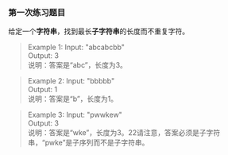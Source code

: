 ### 第一次练习题目

给定一个**字符串**，找到最长**子字符串**的长度而不重复字符。

> Example 1:
Input: "abcabcbb"  
Output: 3   
说明：答案是“abc”，长度为3。


> Example 2:
Input: "bbbbb"  
Output: 1  
说明：答案是“b”，长度为1。 



> Example 3:
Input: "pwwkew"  
Output: 3  
说明：答案是“wke”，长度为3。22请注意，答案必须是子字符串，“pwke”是子序列而不是子字符串。








